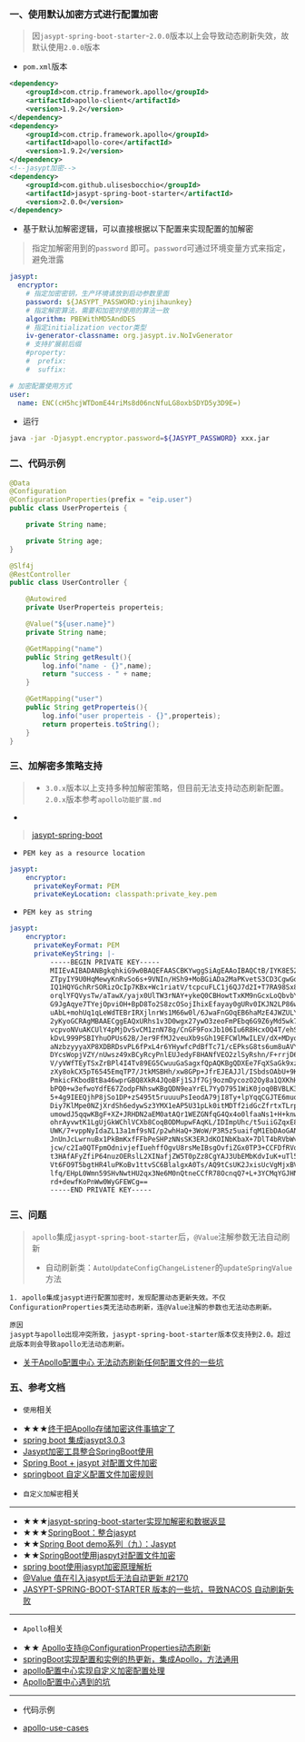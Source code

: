 


### 一、使用默认加密方式进行配置加密
> 因`jasypt-spring-boot-starter`-`2.0.0`版本以上会导致动态刷新失效，故默认使用`2.0.0`版本
- `pom.xml`版本
```xml
<dependency>
    <groupId>com.ctrip.framework.apollo</groupId>
    <artifactId>apollo-client</artifactId>
    <version>1.9.2</version>
</dependency>
<dependency>
    <groupId>com.ctrip.framework.apollo</groupId>
    <artifactId>apollo-core</artifactId>
    <version>1.9.2</version>
</dependency>
<!--jasypt加密-->
<dependency>
    <groupId>com.github.ulisesbocchio</groupId>
    <artifactId>jasypt-spring-boot-starter</artifactId>
    <version>2.0.0</version>
</dependency>
```

- 基于默认加解密逻辑，可以直接根据以下配置来实现配置的加解密
> 指定加解密用到的`password` 即可。`password`可通过环境变量方式来指定，避免泄露
```yaml
jasypt:
  encryptor:
    # 指定加密密钥，生产环境请放到启动参数里面
    password: ${JASYPT_PASSWORD:yinjihaunkey}
    # 指定解密算法，需要和加密时使用的算法一致
    algorithm: PBEWithMD5AndDES
    # 指定initialization vector类型
    iv-generator-classname: org.jasypt.iv.NoIvGenerator
    # 支持扩展前后缀
    #property:
    #  prefix: 
    #  suffix: 

# 加密配置使用方式
user:
  name: ENC(cH5hcjWTDomE44riMs8d06ncNfuLG8oxbSDYD5y3D9E=)
```

- 运行 
```bash
java -jar -Djasypt.encryptor.password=${JASYPT_PASSWORD} xxx.jar
```


### 二、代码示例
```java
@Data
@Configuration
@ConfigurationProperties(prefix = "eip.user")
public class UserProperteis {

    private String name;

    private String age;
}

@Slf4j
@RestController
public class UserController {

    @Autowired
    private UserProperteis properteis;

    @Value("${user.name}")
    private String name;

    @GetMapping("name")
    public String getResult(){
        log.info("name - {}",name);
        return "success - " + name;
    }

    @GetMapping("user")
    public String getProperteis(){
        log.info("user properteis - {}",properteis);
        return properteis.toString();
    }
}
```


### 三、加解密多策略支持
> - `3.0.x`版本以上支持多种加解密策略，但目前无法支持动态刷新配置。`2.0.x`版本参考`apollo功能扩展.md`

- 
> [jasypt-spring-boot](https://github.com/ulisesbocchio/jasypt-spring-boot)

- `PEM key as a resource location`
```yaml
jasypt:
    encryptor:
      privateKeyFormat: PEM
      privateKeyLocation: classpath:private_key.pem
```
- `PEM key as string`
```yaml
jasypt:
    encryptor:
      privateKeyFormat: PEM
      privateKeyString: |-
          -----BEGIN PRIVATE KEY-----
          MIIEvAIBADANBgkqhkiG9w0BAQEFAASCBKYwggSiAgEAAoIBAQCtB/IYK8E52CYM
          ZTpyIY9U0HqMewyKnRvSo6s+9VNIn/HSh9+MoBGiADa2MaPKvetS3CD3CgwGq/+L
          IQ1HQYGchRrSORizOcIp7KBx+Wc1riatV/tcpcuFLC1j6QJ7d2I+T7RA98Sx8X39
          orqlYFQVysTw/aTawX/yajx0UlTW3rNAY+ykeQ0CBHowtTxKM9nGcxLoQbvbYx1i
          G9JgAqye7TYejOpviOH+BpD8To2S8zcOSojIhixEfayay0gURv0IKJN2LP86wkpA
          uAbL+mohUq1qLeWdTEBrIRXjlnrWs1M66w0l/6JwaFnGOqEB6haMzE4JWZULYYpr
          2yKyoGCRAgMBAAECggEAQxURhs1v3D0wgx27ywO3zeoFmPEbq6G9Z6yMd5wk7cMU
          vcpvoNVuAKCUlY4pMjDvSvCM1znN78g/CnGF9FoxJb106Iu6R8HcxOQ4T/ehS+54
          kDvL999PSBIYhuOPUs62B/Jer9FfMJ2veuXb9sGh19EFCWlMwILEV/dX+MDyo1qQ
          aNzbzyyyaXP8XDBRDsvPL6fPxL4r6YHywfcPdBfTc71/cEPksG8ts6um8uAVYbLI
          DYcsWopjVZY/nUwsz49xBCyRcyPnlEUJedyF8HANfVEO2zlSyRshn/F+rrjD6aKB
          V/yVWfTEyTSxZrBPl4I4Tv89EG5CwuuGaSagxfQpAQKBgQDXEe7FqXSaGk9xzuPa
          zXy8okCX5pT6545EmqTP7/JtkMSBHh/xw8GPp+JfrEJEAJJl/ISbdsOAbU+9KAXu
          PmkicFKbodBtBa46wprGBQ8XkR4JQoBFj1SJf7Gj9ozmDycozO2Oy8a1QXKhHUPk
          bPQ0+w3efwoYdfE67ZodpFNhswKBgQDN9eaYrEL7YyD7951WiK0joq0BVBLK3rwO
          5+4g9IEEQjhP8jSo1DP+zS495t5ruuuuPsIeodA79jI8Ty+lpYqqCGJTE6muqLMJ
          Diy7KlMpe0NZjXrdSh6edywSz3YMX1eAP5U31pLk0itMDTf2idGcZfrtxTLrpRff
          umowdJ5qqwKBgF+XZ+JRHDN2aEM0atAQr1WEZGNfqG4Qx4o0lfaaNs1+H+knw5kI
          ohrAyvwtK1LgUjGkWChlVCXb8CoqBODMupwFAqKL/IDImpUhc/t5uiiGZqxE85B3
          UWK/7+vppNyIdaZL13a1mf9sNI/p2whHaQ+3WoW/P3R5z5uaifqM1EbDAoGAN584
          JnUnJcLwrnuBx1PkBmKxfFFbPeSHPzNNsSK3ERJdKOINbKbaX+7DlT4bRVbWvVj/
          jcw/c2Ia0QTFpmOdnivjefIuehffOgvU8rsMeIBsgOvfiZGx0TP3+CCFDfRVqjIB
          t3HAfAFyZfiP64nuzOERslL2XINafjZW5T0pZz8CgYAJ3UbEMbKdvIuK+uTl54R1
          Vt6FO9T5bgtHR4luPKoBv1ttvSC6BlalgxA0Ts/AQ9tCsUK2JxisUcVgMjxBVvG0
          lfq/EHpL0Wmn59SHvNwtHU2qx3Ne6M0nQtneCCfR78OcnqQ7+L+3YCMqYGJHNFSa
          rd+dewfKoPnWw0WyGFEWCg==
          -----END PRIVATE KEY-----
```


### 三、问题
> `apollo`集成`jasypt-spring-boot-starter`后，`@Value`注解参数无法自动刷新
> - 自动刷新类：`AutoUpdateConfigChangeListener`的`updateSpringValue`方法
```properties
1. apollo集成jasypt进行配置加密时，发现配置动态更新失效。不仅ConfigurationProperties类无法动态刷新，连@Value注解的参数也无法动态刷新。

原因
jasypt与apollo出现冲突所致，jasypt-spring-boot-starter版本仅支持到2.0。超过此版本则会导致apollo无法动态刷新。
```
* [关于Apollo配置中心 无法动态刷新任何配置文件的一些坑](https://blog.csdn.net/HiBoyljw/article/details/89243577)

### 五、参考文档

- `使用`相关
* ★★★[终于把Apollo存储加密这件事搞定了](https://www.cnblogs.com/yinjihuan/p/11112111.html)
* [spring boot 集成jasypt3.0.3](https://www.91mszl.com/zhangwuji/article/details/1364)
* [Jasypt加密工具整合SpringBoot使用](https://www.jianshu.com/p/c7125139d688)
* [Spring Boot + jasypt 对配置文件加密](https://www.cnblogs.com/dreamstar99/p/14363516.html)
* [springboot 自定义配置文件加密规则](https://cloud.tencent.com/developer/article/1816936)

- `自定义加解密`相关
---
* ★★★[jasypt-spring-boot-starter实现加解密和数据返显](https://blog.csdn.net/m0_37635053/article/details/118256179)
* ★★★[SpringBoot：整合jasypt ](https://www.cnblogs.com/wwjj4811/p/14738704.html)
* ★★[Spring Boot demo系列（九）：Jasypt](http://t.zoukankan.com/6b7b5fc3-p-13725721.html)
* ★★[SpringBoot使用jaspyt对配置文件加密](https://my.oschina.net/xiaozhiwen/blog/5083845)
* [spring boot使用jasypt加密原理解析](https://blog.csdn.net/u013905744/article/details/86508236)
* [@Value 值在引入jasypt后无法自动更新 #2170](https://github.com/apolloconfig/apollo/issues/2170)
* [JASYPT-SPRING-BOOT-STARTER 版本的一些坑，导致NACOS 自动刷新失败](https://www.freesion.com/article/27781440432/)

---
- `Apollo`相关
* ★★ [Apollo支持@ConfigurationProperties动态刷新](https://blog.csdn.net/luo15242208310/article/details/115521686)
* [springBoot实现配置和实例的热更新，集成Apollo，方法通用](https://blog.csdn.net/qq_32635069/article/details/83655625)
* [apollo配置中心实现自定义加密配置处理](https://www.jianshu.com/p/12b4c24c792e)
* [Apollo配置中心遇到的坑](https://www.jianshu.com/p/7d91cb5109a4)

---
- 代码示例
* [apollo-use-cases](https://github.com/sunnyvinson/apollo-use-cases)





